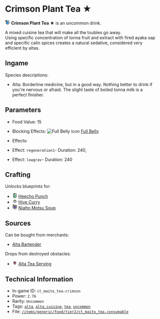 # Crimson Plant Tea ★

<img src="https://raw.githubusercontent.com/Ceterai/Enternia/main/items/generic/food/tier2/ct_maito_tea.png" alt="Crimson Plant Tea ★ icon" loading="lazy" height=16px width="auto" /> **Crimson Plant Tea ★** is an uncommon drink.

A mixed cuisine tea that will make all the toubles go away.  
Using specific concentration of tonna fruit and extract with fired ayaka sap and specific calin spices creates a natural sedative, considered very efficient by altas.

## Ingame

Species descriptions:

- Alta: Borderline medicine, but in a good way. Nothing better to drink if you're nervous or afraid. The slight taste of boiled tonna milk is a perfect finisher.

## Parameters

- Food Value: 15
- Blocking Effects: <img src="https://starbounder.org/mediawiki/images/6/60/Status_Well_Fed.png" alt="Full Belly icon" loading="lazy" height=16px width=16px /> [Full Belly](https://starbounder.org/Full_Belly)
- Effects: 

- Effect: `regeneration1`- Duration: 240, 

- Effect: `lowgrav`- Duration: 240

## Crafting

Unlocks blueprints for:

- <img src="https://raw.githubusercontent.com/Ceterai/Enternia/main/items/generic/food/tier3/ct_heecho_punch.png" alt="Heecho Punch icon" loading="lazy" height=16px width="auto" /> [Heecho Punch](https://ceterai.github.io/MyEnternia/Wiki/HeechoPunch)
- <img src="https://raw.githubusercontent.com/Ceterai/Enternia/main/items/generic/food/tier3/ct_hive_curry.png" alt="Hive Curry icon" loading="lazy" height=16px width="auto" /> [Hive Curry](https://ceterai.github.io/MyEnternia/Wiki/HiveCurry)
- <img src="https://raw.githubusercontent.com/Ceterai/Enternia/main/items/generic/food/tier3/ct_niatto_motsu.png" alt="Niatto Motsu Soup icon" loading="lazy" height=16px width="auto" /> [Niatto Motsu Soup](https://ceterai.github.io/MyEnternia/Wiki/NiattoMotsuSoup)

## Sources

Can be bought from merchants:

- [Alta Bartender](https://ceterai.github.io/MyEnternia/Wiki/AltaBartender)

Drops from destroyed obstacles:

- <img src="https://raw.githubusercontent.com/Ceterai/Enternia/main/objects/alta/special/food/tea/icon.png" alt="Alta Tea Serving icon" loading="lazy" height=16px width="auto" /> [Alta Tea Serving](https://ceterai.github.io/MyEnternia/Wiki/AltaTeaServing)

## Technical Information

- In-game ID: `ct_maito_tea-crimson`
- Power: `2.76`
- Rarity: `Uncommon`
- Tags: [`alta`](https://ceterai.github.io/MyEnternia/Wiki/Tags/Alta), [`alta_cuisine`](https://ceterai.github.io/MyEnternia/Wiki/Tags/AltaCuisine), [`tea`](https://ceterai.github.io/MyEnternia/Wiki/Tags/Tea), [`uncommon`](https://ceterai.github.io/MyEnternia/Wiki/Tags/Uncommon)
- File: [`/items/generic/food/tier2/ct_maito_tea.consumable`](https://github.com/Ceterai/Enternia/blob/main/items/generic/food/tier2/ct_maito_tea.consumable)
